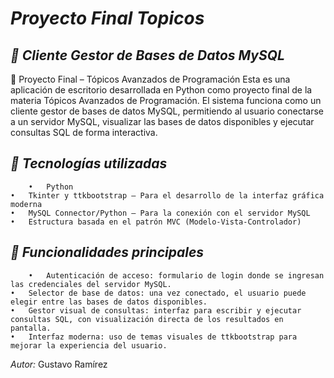 # *Proyecto Final Topicos*

## *🐍 Cliente Gestor de Bases de Datos MySQL*
🧪 Proyecto Final – Tópicos Avanzados de Programación
Esta es una aplicación de escritorio desarrollada en Python como proyecto final de la materia Tópicos Avanzados de Programación. El sistema funciona como un cliente gestor de bases de datos MySQL, permitiendo al usuario conectarse a un servidor MySQL, visualizar las bases de datos disponibles y ejecutar consultas SQL de forma interactiva.

## *🧰 Tecnologías utilizadas*
        •	Python
	•	Tkinter y ttkbootstrap – Para el desarrollo de la interfaz gráfica moderna
	•	MySQL Connector/Python – Para la conexión con el servidor MySQL
	•	Estructura basada en el patrón MVC (Modelo-Vista-Controlador)

## *🧩 Funcionalidades principales*
        •	Autenticación de acceso: formulario de login donde se ingresan las credenciales del servidor MySQL.
	•	Selector de base de datos: una vez conectado, el usuario puede elegir entre las bases de datos disponibles.
	•	Gestor visual de consultas: interfaz para escribir y ejecutar consultas SQL, con visualización directa de los resultados en pantalla.
	•	Interfaz moderna: uso de temas visuales de ttkbootstrap para mejorar la experiencia del usuario.


*Autor:* Gustavo Ramírez

